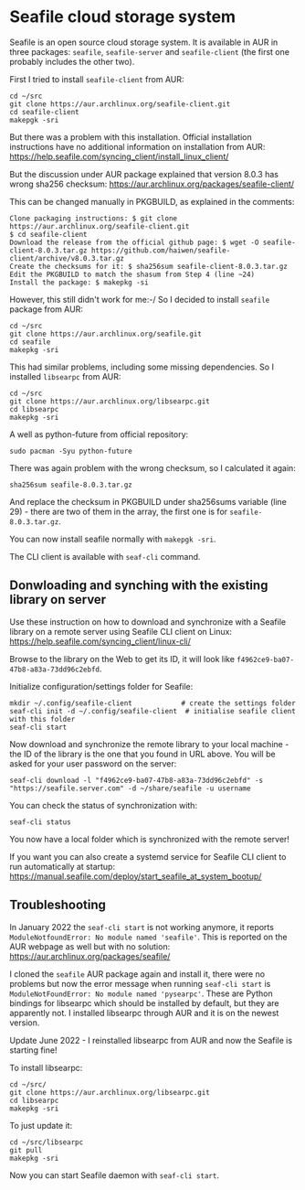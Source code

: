# Seafile cloud storage system

Seafile is an open source cloud storage system. It is available in AUR in three packages: `seafile`, `seafile-server` and `seafile-client` (the first one probably includes the other two).

First I tried to install `seafile-client` from AUR:
```
cd ~/src
git clone https://aur.archlinux.org/seafile-client.git
cd seafile-client
makepgk -sri
```

But there was a problem with this installation. Official installation instructions have no additional information on installation from AUR:
<https://help.seafile.com/syncing_client/install_linux_client/>

But the discussion under AUR package explained that version 8.0.3 has wrong sha256 checksum:
<https://aur.archlinux.org/packages/seafile-client/>

This can be changed manually in PKGBUILD, as explained in the comments:

    Clone packaging instructions: $ git clone https://aur.archlinux.org/seafile-client.git
    $ cd seafile-client
    Download the release from the official github page: $ wget -O seafile-client-8.0.3.tar.gz https://github.com/haiwen/seafile-client/archive/v8.0.3.tar.gz
    Create the checksums for it: $ sha256sum seafile-client-8.0.3.tar.gz
    Edit the PKGBUILD to match the shasum from Step 4 (line ~24)
    Install the package: $ makepkg -si

However, this still didn't work for me:-/ So I decided to install `seafile` package from AUR:
```
cd ~/src
git clone https://aur.archlinux.org/seafile.git
cd seafile
makepkg -sri
```

This had similar problems, including some missing dependencies. So I installed `libsearpc` from AUR:
```
cd ~/src
git clone https://aur.archlinux.org/libsearpc.git
cd libsearpc
makepkg -sri
```

A well as python-future from official repository:
```
sudo pacman -Syu python-future
```

There was again problem with the wrong checksum, so I calculated it again:
```
sha256sum seafile-8.0.3.tar.gz
```

And replace the checksum in PKGBUILD under sha256sums variable (line 29) - there are two of them in the array, the first one is for `seafile-8.0.3.tar.gz`.

You can now install seafile normally with `makepgk -sri`.

The CLI client is available with `seaf-cli` command.

## Donwloading and synching with the existing library on server

Use these instruction on how to download and synchronize with a Seafile library on a remote server using Seafile CLI client on Linux:
<https://help.seafile.com/syncing_client/linux-cli/>

Browse to the library on the Web to get its ID, it will look like `f4962ce9-ba07-47b8-a83a-73dd96c2ebfd`.

Initialize configuration/settings folder for Seafile:
```
mkdir ~/.config/seafile-client            # create the settings folder
seaf-cli init -d ~/.config/seafile-client  # initialise seafile client with this folder
seaf-cli start
```

Now download and synchronize the remote library to your local machine - the ID of the library is the one that you found in URL above. You will be asked for your user password on the server: 
```
seaf-cli download -l "f4962ce9-ba07-47b8-a83a-73dd96c2ebfd" -s "https://seafile.server.com" -d ~/share/seafile -u username
```

You can check the status of synchronization with:
```
seaf-cli status
```

You now have a local folder which is synchronized with the remote server!

If you want you can also create a systemd service for Seafile CLI client to run automatically at startup:
<https://manual.seafile.com/deploy/start_seafile_at_system_bootup/>

## Troubleshooting

In January 2022 the `seaf-cli start` is not working anymore, it reports `ModuleNotfoundError: No module named 'seafile'`. This is reported on the AUR webpage as well but with no solution:
<https://aur.archlinux.org/packages/seafile/>

I cloned the `seafile` AUR package again and install it, there were no problems but now the error message when running `seaf-cli start` is `ModuleNotFoundError: No module named 'pysearpc'`. These are Python bindings for libsearpc which should be installed by default, but they are apparently not. I installed libsearpc through AUR and it is on the newest version.

Update June 2022 - I reinstalled libsearpc from AUR and now the Seafile is starting fine!

To install libsearpc:
```
cd ~/src/
git clone https://aur.archlinux.org/libsearpc.git
cd libsearpc
makepkg -sri
```

To just update it:
```
cd ~/src/libsearpc
git pull
makepkg -sri
```

Now you can start Seafile daemon with `seaf-cli start`.


